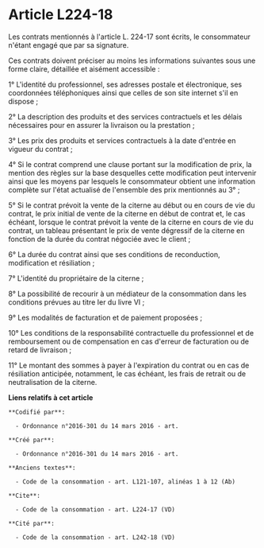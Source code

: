 # Article L224-18

Les contrats mentionnés à l'article L. 224-17 sont écrits, le consommateur n'étant engagé que par sa signature. 

Ces contrats doivent préciser au moins les informations suivantes sous une forme claire, détaillée et aisément accessible : 

1° L'identité du professionnel, ses adresses postale et électronique, ses coordonnées téléphoniques ainsi que celles de son
site internet s'il en dispose ; 

2° La description des produits et des services contractuels et les délais nécessaires pour en assurer la livraison ou la
prestation ; 

3° Les prix des produits et services contractuels à la date d'entrée en vigueur du contrat ; 

4° Si le contrat comprend une clause portant sur la modification de prix, la mention des règles sur la base desquelles cette
modification peut intervenir ainsi que les moyens par lesquels le consommateur obtient une information complète sur l'état
actualisé de l'ensemble des prix mentionnés au 3° ; 

5° Si le contrat prévoit la vente de la citerne au début ou en cours de vie du contrat, le prix initial de vente de la
citerne en début de contrat et, le cas échéant, lorsque le contrat prévoit la vente de la citerne en cours de vie du contrat,
un tableau présentant le prix de vente dégressif de la citerne en fonction de la durée du contrat négociée avec le client ; 

6° La durée du contrat ainsi que ses conditions de reconduction, modification et résiliation ; 

7° L'identité du propriétaire de la citerne ; 

8° La possibilité de recourir à un médiateur de la consommation dans les conditions prévues au titre Ier du livre VI ; 

9° Les modalités de facturation et de paiement proposées ; 

10° Les conditions de la responsabilité contractuelle du professionnel et de remboursement ou de compensation en cas d'erreur
de facturation ou de retard de livraison ; 

11° Le montant des sommes à payer à l'expiration du contrat ou en cas de résiliation anticipée, notamment, le cas échéant,
les frais de retrait ou de neutralisation de la citerne.

**Liens relatifs à cet article**

	**Codifié par**:

	  - Ordonnance n°2016-301 du 14 mars 2016 - art.

	**Créé par**:

	  - Ordonnance n°2016-301 du 14 mars 2016 - art.

	**Anciens textes**:

	  - Code de la consommation - art. L121-107, alinéas 1 à 12 (Ab)

	**Cite**:

	  - Code de la consommation - art. L224-17 (VD)

	**Cité par**:

	  - Code de la consommation - art. L242-18 (VD)
